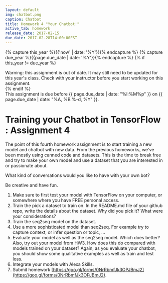 ```yaml
---
layout: default
img: chatbot.png
caption: Chatbot
title: Homework 4 "Your Chatbot!"
active_tab: homework
release_date: 2017-02-15
due_date: 2017-02-28T14:00:00EST
---
```


<!-- Check whether the assignment is up to date -->
{% capture this_year %}{{'now' | date: '%Y'}}{% endcapture %}
{% capture due_year %}{{page.due_date | date: '%Y'}}{% endcapture %}
{% if this_year != due_year %} 
<div class="alert alert-danger">
Warning: this assignment is out of date.  It may still need to be updated for this year's class.  Check with your instructor before you start working on this assignment.
</div>
{% endif %}
<!-- End of check whether the assignment is up to date -->

<div class="alert alert-info">
This assignment is due before {{ page.due_date | date: "%I:%M%p" }} on {{ page.due_date | date: "%A, %B %-d, %Y" }}.
</div>


Training your Chatbot in  TensorFlow  <span class="text-muted">: Assignment 4</span> 
=============================================================

The point of this fourth homework assignment is to start training a new model and chatbot with new data. From the previous homeworks, we've been mostly using canned code and datasets. This is the time to break free and try to make your own model and use a dataset that you are interested in or passionate about.

What kind of conversations would you like to have with your own bot?

Be creative and have fun.
 

1. Make sure to first test your model with TensorFlow on your computer, or somewhere where you have FREE personal access.
2. Train the pick a dataset to train on. In the README.md file of your github repo, write the details about the dataset. Why did you pick it? What were your considerations?
3. Train the seq2seq model on the dataset.
4. Use a more sophisticated model than seq2seq. For example try to capture context, or infer question or topic, ...
5. Evaluate your model as well as the seq2seq model. Which does better? Also, try out your model from HW3. How does this do compared with models trained on your dataset?  Again, as you evaluate your chatbot, you should show some qualitative examples as well as train and test loss.
6. Integrate your models with Alexa Skills.
7. Submit homework [https://goo.gl/forms/0NrRbmfJk3OPJBmJ2](https://goo.gl/forms/0NrRbmfJk3OPJBmJ2).

